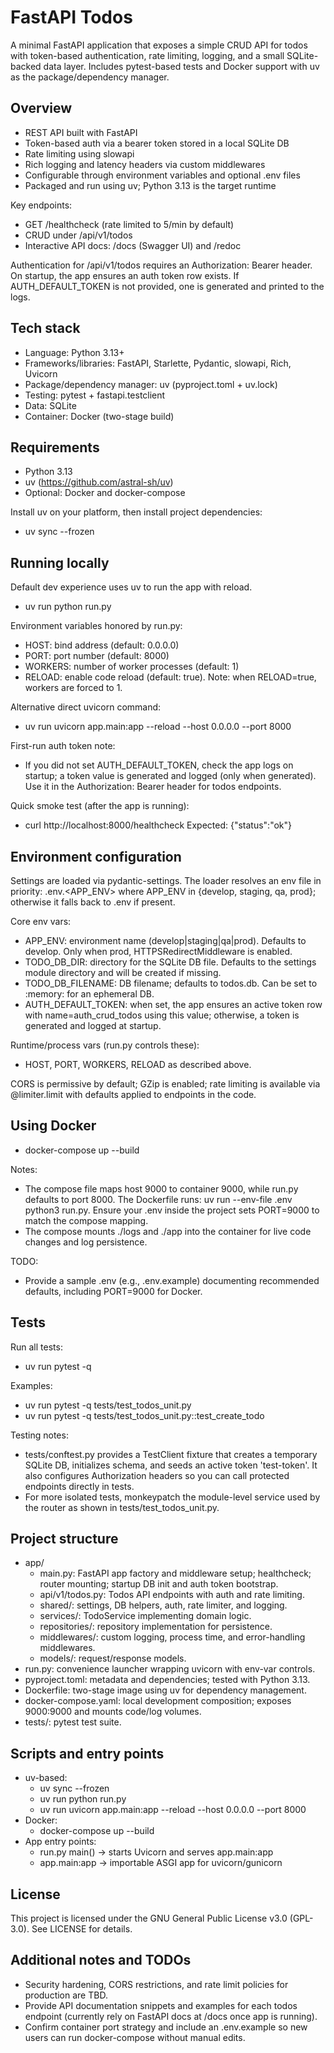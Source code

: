 # FastAPI Todos

A minimal FastAPI application that exposes a simple CRUD API for todos with token-based authentication, rate limiting, logging, and a small SQLite-backed data layer. Includes pytest-based tests and Docker support with uv as the package/dependency manager.


## Overview
- REST API built with FastAPI
- Token-based auth via a bearer token stored in a local SQLite DB
- Rate limiting using slowapi
- Rich logging and latency headers via custom middlewares
- Configurable through environment variables and optional .env files
- Packaged and run using uv; Python 3.13 is the target runtime

Key endpoints:
- GET /healthcheck (rate limited to 5/min by default)
- CRUD under /api/v1/todos
- Interactive API docs: /docs (Swagger UI) and /redoc

Authentication for /api/v1/todos requires an Authorization: Bearer <token> header. On startup, the app ensures an auth token row exists. If AUTH_DEFAULT_TOKEN is not provided, one is generated and printed to the logs.


## Tech stack
- Language: Python 3.13+
- Frameworks/libraries: FastAPI, Starlette, Pydantic, slowapi, Rich, Uvicorn
- Package/dependency manager: uv (pyproject.toml + uv.lock)
- Testing: pytest + fastapi.testclient
- Data: SQLite
- Container: Docker (two-stage build)


## Requirements
- Python 3.13
- uv (https://github.com/astral-sh/uv)
- Optional: Docker and docker-compose

Install uv on your platform, then install project dependencies:

- uv sync --frozen


## Running locally
Default dev experience uses uv to run the app with reload.

- uv run python run.py

Environment variables honored by run.py:
- HOST: bind address (default: 0.0.0.0)
- PORT: port number (default: 8000)
- WORKERS: number of worker processes (default: 1)
- RELOAD: enable code reload (default: true). Note: when RELOAD=true, workers are forced to 1.

Alternative direct uvicorn command:
- uv run uvicorn app.main:app --reload --host 0.0.0.0 --port 8000

First-run auth token note:
- If you did not set AUTH_DEFAULT_TOKEN, check the app logs on startup; a token value is generated and logged (only when generated). Use it in the Authorization: Bearer <token> header for todos endpoints.

Quick smoke test (after the app is running):
- curl http://localhost:8000/healthcheck
  Expected: {"status":"ok"}


## Environment configuration
Settings are loaded via pydantic-settings. The loader resolves an env file in priority: .env.<APP_ENV> where APP_ENV in {develop, staging, qa, prod}; otherwise it falls back to .env if present.

Core env vars:
- APP_ENV: environment name (develop|staging|qa|prod). Defaults to develop. Only when prod, HTTPSRedirectMiddleware is enabled.
- TODO_DB_DIR: directory for the SQLite DB file. Defaults to the settings module directory and will be created if missing.
- TODO_DB_FILENAME: DB filename; defaults to todos.db. Can be set to :memory: for an ephemeral DB.
- AUTH_DEFAULT_TOKEN: when set, the app ensures an active token row with name=auth_crud_todos using this value; otherwise, a token is generated and logged at startup.

Runtime/process vars (run.py controls these):
- HOST, PORT, WORKERS, RELOAD as described above.

CORS is permissive by default; GZip is enabled; rate limiting is available via @limiter.limit with defaults applied to endpoints in the code.


## Using Docker
- docker-compose up --build

Notes:
- The compose file maps host 9000 to container 9000, while run.py defaults to port 8000. The Dockerfile runs: uv run --env-file .env python3 run.py. Ensure your .env inside the project sets PORT=9000 to match the compose mapping.
- The compose mounts ./logs and ./app into the container for live code changes and log persistence.

TODO:
- Provide a sample .env (e.g., .env.example) documenting recommended defaults, including PORT=9000 for Docker.


## Tests
Run all tests:
- uv run pytest -q

Examples:
- uv run pytest -q tests/test_todos_unit.py
- uv run pytest -q tests/test_todos_unit.py::test_create_todo

Testing notes:
- tests/conftest.py provides a TestClient fixture that creates a temporary SQLite DB, initializes schema, and seeds an active token 'test-token'. It also configures Authorization headers so you can call protected endpoints directly in tests.
- For more isolated tests, monkeypatch the module-level service used by the router as shown in tests/test_todos_unit.py.


## Project structure
- app/
  - main.py: FastAPI app factory and middleware setup; healthcheck; router mounting; startup DB init and auth token bootstrap.
  - api/v1/todos.py: Todos API endpoints with auth and rate limiting.
  - shared/: settings, DB helpers, auth, rate limiter, and logging.
  - services/: TodoService implementing domain logic.
  - repositories/: repository implementation for persistence.
  - middlewares/: custom logging, process time, and error-handling middlewares.
  - models/: request/response models.
- run.py: convenience launcher wrapping uvicorn with env-var controls.
- pyproject.toml: metadata and dependencies; tested with Python 3.13.
- Dockerfile: two-stage image using uv for dependency management.
- docker-compose.yaml: local development composition; exposes 9000:9000 and mounts code/log volumes.
- tests/: pytest test suite.


## Scripts and entry points
- uv-based:
  - uv sync --frozen
  - uv run python run.py
  - uv run uvicorn app.main:app --reload --host 0.0.0.0 --port 8000
- Docker:
  - docker-compose up --build
- App entry points:
  - run.py main() → starts Uvicorn and serves app.main:app
  - app.main:app → importable ASGI app for uvicorn/gunicorn


## License
This project is licensed under the GNU General Public License v3.0 (GPL-3.0). See LICENSE for details.


## Additional notes and TODOs
- Security hardening, CORS restrictions, and rate limit policies for production are TBD.
- Provide API documentation snippets and examples for each todos endpoint (currently rely on FastAPI docs at /docs once app is running).
- Confirm container port strategy and include an .env.example so new users can run docker-compose without manual edits.